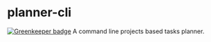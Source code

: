 # planner-cli

[![Greenkeeper badge](https://badges.greenkeeper.io/hereisnaman/planner-cli.svg)](https://greenkeeper.io/)
A command line projects based tasks planner.
